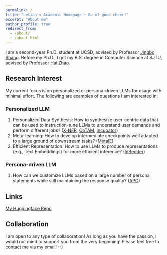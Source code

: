 ```yaml
---
permalink: /
title: "Letian's Academic Homepage ~ Be of good cheer!"
excerpt: "About me"
author_profile: true
redirect_from: 
  - /about/
  - /about.html
---
```


I am a second-year Ph.D. student at UCSD, advised by Professor [Jingbo Shang](https://shangjingbo1226.github.io/). Before my Ph.D., I got my B.S. degree in Computer Science at SJTU, advised by Professor [Hai Zhao](https://bcmi.sjtu.edu.cn/home/zhaohai/). 

Research Interest
------
My current focus is on personalized or persona-driven LLMs for usage with minimal effort. The following are examples of questions I am interested in:


### Personalized LLM

1. Personalized Data Synthesis: How to synthesize user-centric data that can be used to instruction-tune LLMs to understand user demands and perform different jobs? ([X-NER](https://aclanthology.org/2023.findings-emnlp.908/), [CoTAM](https://arxiv.org/abs/2307.07099), [Incubator](https://arxiv.org/abs/2404.10877))
2. Meta-learning: How to develop intermediate checkpoints well adapted to a large ground of downstream tasks? ([MetaIE](https://arxiv.org/abs/2404.00457))
3. Efficient Representation: How to use LLMs to produce representations (e.g., Text Embeddings) for more efficient inference? ([InBedder](https://arxiv.org/abs/2402.09642))

### Persona-driven LLM

1. How can we customize LLMs based on a large number of persona statements while still maintaining the response quality? ([APC](https://arxiv.org/abs/2405.07726))

Links
------
[My Huggingface Repo](https://huggingface.co/KomeijiForce)

Collaboration
------
I am open to any type of collaboration! As long as you have the passion, I would not mind to support you from the very beginning! Please feel free to contact me via my email! :-)
